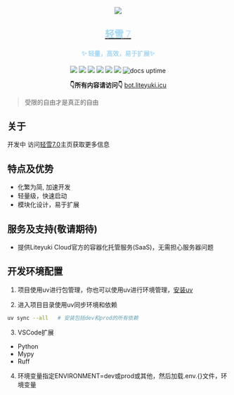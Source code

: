 <div align="center">

[//]: # (<img  src="https://cdn.liteyuki.icu/static/svg/lylogo-full.svg" style="align-content: center; width: 50%; margin-top:10%;" alt="a">)
[![][banner]][liteyuki-link]
<h2><a href="https://bot.liteyuki.icu"> <span style="color: #a2d8f4">轻雪</span> <span style="color: #d0e9ff">7</span></a></h2>
<h4> <span style="color: #a2d8f4">✨ 轻量，高效，易于扩展✨</span></h4>

[![][Liteyuki7.0]][liteyuki-link]
[![][Python3.12+]][python-link]
[![][Usage]][usage-link]
[![][Repo]][repo-link]
[![][Github]][github-link]
[![][LiteyukiLab]][liteyukilab-link]
![docs uptime](https://uptime.liteyuki.icu/api/badge/8/uptime?labelPrefix=Docs+&style=for-the-badge)

**👇所有内容请访问👇**
[bot.liteyuki.icu](https://bot.liteyuki.icu)
</div>

> 受限的自由才是真正的自由

## 关于
开发中
访问[轻雪7.0](https://bot.liteyuki.icu)主页获取更多信息

## 特点及优势

- 化繁为简, 加速开发
- 轻量级，快速启动
- 模块化设计，易于扩展

## 服务及支持(敬请期待)
- 提供Liteyuki Cloud官方的容器化托管服务(SaaS)，无需担心服务器问题


[Liteyuki7.0]: https://img.shields.io/badge/Liteyuki-7.0-blue?style=for-the-badge

[Python3.12+]: https://img.shields.io/badge/Python-3.12+-blue?style=for-the-badge

[Usage]: https://img.shields.io/badge/主页-文档-blue?style=for-the-badge

[Repo]: https://img.shields.io/badge/官方托管-仓库-blue?style=for-the-badge

[Github]: https://img.shields.io/badge/Github-仓库-blue?style=for-the-badge

[LiteyukiLab]: https://img.shields.io/badge/轻雪社区-官方-blue?style=for-the-badge



[python-link]:https://www.python.org/

[usage-link]:https://bot.liteyuki.icu/

[liteyuki-link]:https://bot.liteyuki.icu/

[repo-link]:https://git.liteyuki.icu/bot/app

[github-link]:https://github.com/LiteyukiStudio/LiteyukiBot

[liteyukilab-link]:https://lab.liteyuki.icu/@LiteyukiBot

[banner]: https://socialify.git.ci/LiteyukiStudio/LiteyukiBot/image?description=1&forks=1&issues=1&Plus&pulls=1&stargazers=1&theme=Auto&logo=https%3a%2f%2fcdn.liteyuki.icu%2fstatic%2fsvg%2flylogo-full.svg

## 开发环境配置

1. 项目使用uv进行包管理，你也可以使用uv进行环境管理，[安装uv](https://docs.astral.sh/uv/#installation)

2. 进入项目目录使用uv同步环境和依赖

```bash
uv sync --all   # 安装包括dev和prod的所有依赖
```

3. VSCode扩展

- Python
- Mypy
- Ruff

4. 环境变量指定ENVIRONMENT=dev或prod或其他，然后加载.env.{}文件，环境变量